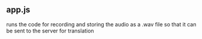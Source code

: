## app.js
runs the code for recording and storing the audio as a .wav file so that it can be sent to the server for translation
